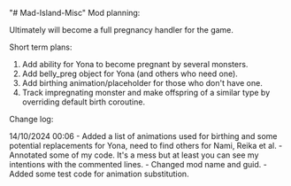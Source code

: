 "# Mad-Island-Misc" 
Mod planning:

Ultimately will become a full pregnancy handler for the game.

Short term plans:

1. Add ability for Yona to become pregnant by several monsters.
2. Add belly_preg object for Yona (and others who need one).
3. Add birthing animation/placeholder for those who don't have one.
4. Track impregnating monster and make offspring of a similar type by overriding default birth coroutine.


Change log:

14/10/2024 00:06 - Added a list of animations used for birthing and some potential replacements for Yona, need to find others for Nami, Reika et al.
                 - Annotated some of my code. It's a mess but at least you can see my intentions with the commented lines.
                 - Changed mod name and guid.
                 - Added some test code for animation substitution.
